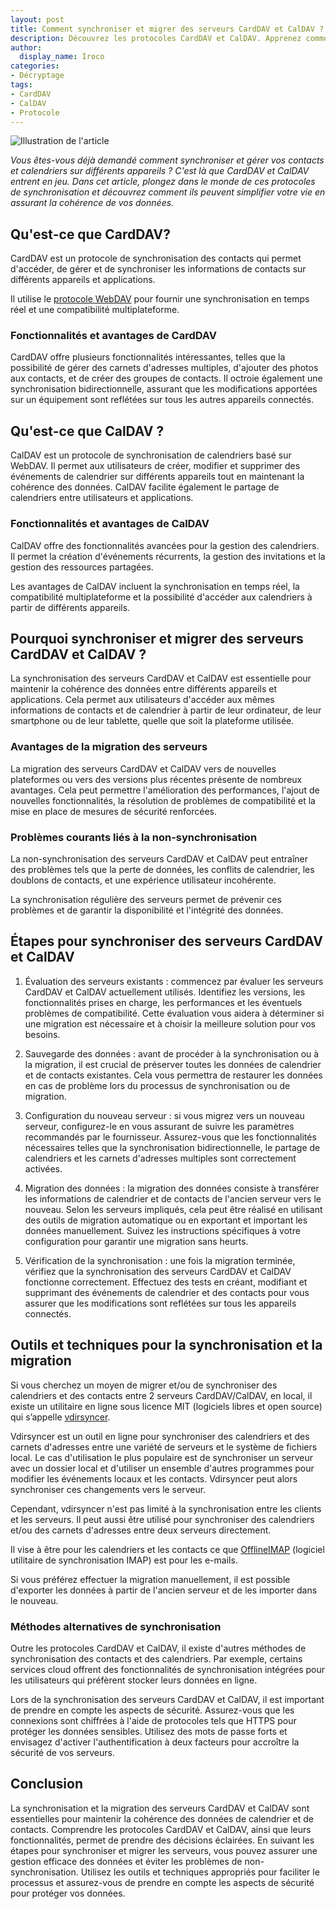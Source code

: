 ```yaml
---
layout: post
title: Comment synchroniser et migrer des serveurs CardDAV et CalDAV ?
description: Découvrez les protocoles CardDAV et CalDAV. Apprenez comment les utiliser pour une gestion efficace des données. 
author:
  display_name: Iroco
categories:
- Décryptage
tags:
- CardDAV
- CalDAV
- Protocole
---
```



![Illustration de l'article](/images/CardDAV-CalDAV.png)


*Vous êtes-vous déjà demandé comment synchroniser et gérer vos contacts et calendriers sur différents appareils ? C'est là que CardDAV et CalDAV entrent en jeu. Dans cet article, plongez dans le monde de ces protocoles de synchronisation et découvrez comment ils peuvent simplifier votre vie en assurant la cohérence de vos données.*

## Qu'est-ce que CardDAV? 

CardDAV est un protocole de synchronisation des contacts qui permet d'accéder, de gérer et de synchroniser les informations de contacts sur différents appareils et applications. 

Il utilise le [protocole WebDAV](https://fr.wikipedia.org/wiki/WebDAV) pour fournir une synchronisation en temps réel et une compatibilité multiplateforme.

### Fonctionnalités et avantages de CardDAV

 CardDAV offre plusieurs fonctionnalités intéressantes, telles que la possibilité de gérer des carnets d'adresses multiples, d'ajouter des photos aux contacts, et de créer des groupes de contacts. Il octroie également une synchronisation bidirectionnelle, assurant que les modifications apportées sur un équipement sont reflétées sur tous les autres appareils connectés.

## Qu'est-ce que CalDAV ? 

CalDAV est un protocole de synchronisation de calendriers basé sur WebDAV. Il permet aux utilisateurs de créer, modifier et supprimer des événements de calendrier sur différents appareils tout en maintenant la cohérence des données. CalDAV facilite également le partage de calendriers entre utilisateurs et applications.

### Fonctionnalités et avantages de CalDAV

 CalDAV offre des fonctionnalités avancées pour la gestion des calendriers. Il permet la création d'événements récurrents, la gestion des invitations et la gestion des ressources partagées. 
 
 Les avantages de CalDAV incluent la synchronisation en temps réel, la compatibilité multiplateforme et la possibilité d'accéder aux calendriers à partir de différents appareils.

## Pourquoi synchroniser et migrer des serveurs CardDAV et CalDAV ?

La synchronisation des serveurs CardDAV et CalDAV est essentielle pour maintenir la cohérence des données entre différents appareils et applications. Cela permet aux utilisateurs d'accéder aux mêmes informations de contacts et de calendrier à partir de leur ordinateur, de leur smartphone ou de leur tablette, quelle que soit la plateforme utilisée.

### Avantages de la migration des serveurs

La migration des serveurs CardDAV et CalDAV vers de nouvelles plateformes ou vers des versions plus récentes présente de nombreux avantages. Cela peut permettre l'amélioration des performances, l'ajout de nouvelles fonctionnalités, la résolution de problèmes de compatibilité et la mise en place de mesures de sécurité renforcées.

### Problèmes courants liés à la non-synchronisation

La non-synchronisation des serveurs CardDAV et CalDAV peut entraîner des problèmes tels que la perte de données, les conflits de calendrier, les doublons de contacts, et une expérience utilisateur incohérente. 
 
La synchronisation régulière des serveurs permet de prévenir ces problèmes et de garantir la disponibilité et l'intégrité des données.

## Étapes pour synchroniser des serveurs CardDAV et CalDAV

1. Évaluation des serveurs existants : commencez par évaluer les serveurs CardDAV et CalDAV actuellement utilisés. Identifiez les versions, les fonctionnalités prises en charge, les performances et les éventuels problèmes de compatibilité. Cette évaluation vous aidera à déterminer si une migration est nécessaire et à choisir la meilleure solution pour vos besoins.

2. Sauvegarde des données : avant de procéder à la synchronisation ou à la migration, il est crucial de préserver toutes les données de calendrier et de contacts existantes. Cela vous permettra de restaurer les données en cas de problème lors du processus de synchronisation ou de migration.

3. Configuration du nouveau serveur : si vous migrez vers un nouveau serveur, configurez-le en vous assurant de suivre les paramètres recommandés par le fournisseur. Assurez-vous que les fonctionnalités nécessaires telles que la synchronisation bidirectionnelle, le partage de calendriers et les carnets d'adresses multiples sont correctement activées.

4. Migration des données :  la migration des données consiste à transférer les informations de calendrier et de contacts de l'ancien serveur vers le nouveau. Selon les serveurs impliqués, cela peut être réalisé en utilisant des outils de migration automatique ou en exportant et important les données manuellement. Suivez les instructions spécifiques à votre configuration pour garantir une migration sans heurts.

5. Vérification de la synchronisation : une fois la migration terminée, vérifiez que la synchronisation des serveurs CardDAV et CalDAV fonctionne correctement. Effectuez des tests en créant, modifiant et supprimant des événements de calendrier et des contacts pour vous assurer que les modifications sont reflétées sur tous les appareils connectés.

## Outils et techniques pour la synchronisation et la migration

Si vous cherchez un moyen de migrer et/ou de synchroniser des calendriers et des contacts entre 2 serveurs CardDAV/CalDAV, en local, il existe un utilitaire en ligne sous licence MIT (logiciels libres et open source) qui s’appelle [vdirsyncer](http://vdirsyncer.pimutils.org/en/stable/).

Vdirsyncer est un outil en ligne pour synchroniser des calendriers et des carnets d'adresses entre une variété de serveurs et le système de fichiers local. Le cas d'utilisation le plus populaire est de synchroniser un serveur avec un dossier local et d'utiliser un ensemble d'autres programmes pour modifier les événements locaux et les contacts. Vdirsyncer peut alors synchroniser ces changements vers le serveur.

Cependant, vdirsyncer n'est pas limité à la synchronisation entre les clients et les serveurs. Il peut aussi être utilisé pour synchroniser des calendriers et/ou des carnets d'adresses entre deux serveurs directement.

Il vise à être pour les calendriers et les contacts ce que [OfflineIMAP](http://www.offlineimap.org) (logiciel utilitaire de synchronisation IMAP) est pour les e-mails.

Si vous préférez effectuer la migration manuellement, il est possible d'exporter les données à partir de l'ancien serveur et de les importer dans le nouveau. 

### Méthodes alternatives de synchronisation

 Outre les protocoles CardDAV et CalDAV, il existe d'autres méthodes de synchronisation des contacts et des calendriers. 
 Par exemple, certains services cloud offrent des fonctionnalités de synchronisation intégrées pour les utilisateurs qui préfèrent stocker leurs données en ligne. 
 
 Lors de la synchronisation des serveurs CardDAV et CalDAV, il est important de prendre en compte les aspects de sécurité. Assurez-vous que les connexions sont chiffrées à l'aide de protocoles tels que HTTPS pour protéger les données sensibles. Utilisez des mots de passe forts et envisagez d'activer l'authentification à deux facteurs pour accroître la sécurité de vos serveurs.
 
## Conclusion

La synchronisation et la migration des serveurs CardDAV et CalDAV sont essentielles pour maintenir la cohérence des données de calendrier et de contacts. Comprendre les protocoles CardDAV et CalDAV, ainsi que leurs fonctionnalités, permet de prendre des décisions éclairées. En suivant les étapes pour synchroniser et migrer les serveurs, vous pouvez assurer une gestion efficace des données et éviter les problèmes de non-synchronisation. Utilisez les outils et techniques appropriés pour faciliter le processus et assurez-vous de prendre en compte les aspects de sécurité pour protéger vos données. 
